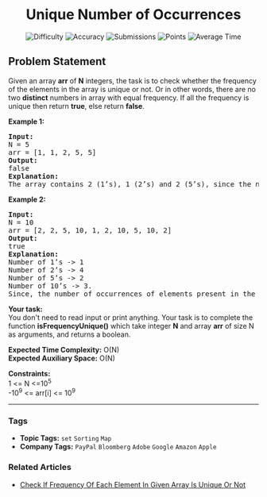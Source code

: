 <h1 align="center">Unique Number of Occurrences</h1>

<p align="center">
  <img alt="Difficulty" title="Difficulty" src="https://custom-icon-badges.demolab.com/badge/Difficulty: Easy-1F222E?style=for-the-badge&logoColor=white&logo=fire"/>
  <img alt="Accuracy" title="Accuracy" src="https://custom-icon-badges.demolab.com/badge/Accuracy: 57.68%25-1F222E?style=for-the-badge&logoColor=white&logo=target"/>
  <img alt="Submissions" title="Submissions" src="https://custom-icon-badges.demolab.com/badge/Submissions: 51K+-1F222E?style=for-the-badge&logoColor=white&logo=repo"/>
  <img alt="Points" title="Points" src="https://custom-icon-badges.demolab.com/badge/Points: 2-1F222E?style=for-the-badge&logoColor=white&logo=award"/>
  <img alt="Average Time" title="Average Time" src="https://custom-icon-badges.demolab.com/badge/Average%20Time: 20m-1F222E?style=for-the-badge&logoColor=white&logo=clock"/>
</p>

## Problem Statement

Given an array <b>arr</b> of <b>N</b> integers, the task is to check whether the frequency of the elements in the array is unique or not. Or in other words, there are no two <b>distinct</b> numbers in array with equal frequency. If all the frequency is unique then return <b>true</b>, else return <b>false</b>.

<b>Example 1:</b>

<pre><b>I</b><b>nput:</b>
N = 5<br>arr = [1, 1, 2, 5, 5]
<b>Output:</b>
false
<b>Explanation:<br></b>The array contains 2 (1’s), 1 (2’s) and 2 (5’s), since the number of frequency of 1 and 5 are the same i.e. 2 times. Therefore, this array does not satisfy the condition.
</pre>

<b>Example 2:</b>

<pre><b>Input:</b>
N = 10<br>arr = [2, 2, 5, 10, 1, 2, 10, 5, 10, 2]
<b>Output:</b>
true
<b>Explanation:</b>
Number of 1’s -> 1
Number of 2’s -> 4
Number of 5’s -> 2
Number of 10’s -> 3.
Since, the number of occurrences of elements present in the array is unique. Therefore, this array satisfy the condition.</pre>

<b>Your task:</b><br>You don't need to read input or print anything. Your task is to complete the function <b>isFrequencyUnique()</b> which take integer <b>N</b> and array <b>arr</b> of size N as arguments, and returns a boolean.

<b>Expected Time Complexity:</b> O(N)<br><b>Expected Auxiliary Space:</b> O(N)

<b>Constraints:</b><br>1 <= N <=10<sup>5</sup><br>-10<sup>9</sup> <= arr[i] <= 10<sup>9</sup>


<hr>

### Tags
- **Topic Tags:** `set` `Sorting` `Map`
- **Company Tags:** `PayPal` `Bloomberg` `Adobe` `Google` `Amazon` `Apple`

### Related Articles
- [Check If Frequency Of Each Element In Given Array Is Unique Or Not](https://www.geeksforgeeks.org/check-if-frequency-of-each-element-in-given-array-is-unique-or-not/)
